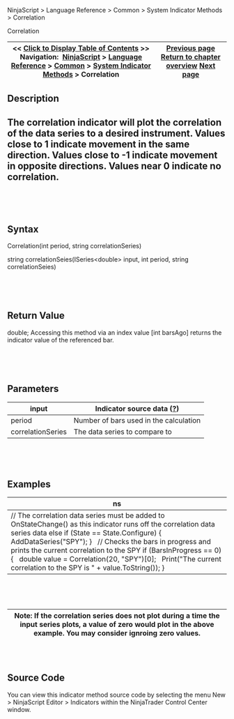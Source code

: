 ﻿


NinjaScript \> Language Reference \> Common \> System Indicator Methods \> Correlation






















Correlation







| \<\< [Click to Display Table of Contents](correlation.md) \>\> **Navigation:**     [NinjaScript](ninjascript.md) \> [Language Reference](language_reference_wip.md) \> [Common](common.md) \> [System Indicator Methods](indicators.md) \> Correlation | [Previous page](commodity_channel_index_cci.md) [Return to chapter overview](indicators.md) [Next page](current_day_ohl.md) |
| --- | --- |











## Description


## The correlation indicator will plot the correlation of the data series to a desired instrument. Values close to 1 indicate movement in the same direction. Values close to \-1 indicate movement in opposite directions. Values near 0 indicate no correlation.


 


 


## Syntax


Correlation(int period, string correlationSeries)  

string correlationSeies(ISeries\<double\> input, int period, string correlationSeies)


 


 


## Return Value


double; Accessing this method via an index value \[int barsAgo] returns the indicator value of the referenced bar.


 


 


## Parameters




| input | Indicator source data ([?](valid_input_data_for_indicator.md)) |
| --- | --- |
| period | Number of bars used in the calculation |
| correlationSeries | The data series to compare to |



 


 


## Examples




| ns |
| --- |
| // The correlation data series must be added to OnStateChange() as this indicator runs off the correlation data series data else if (State \=\= State.Configure) {    AddDataSeries("SPY"); }   // Checks the bars in progress and prints the current correlation to the SPY if (BarsInProgress \=\= 0) {    double value \= Correlation(20, "SPY")\[0];    Print("The current correlation to the SPY is " \+ value.ToString()); } |



 


 




| Note: If the correlation series does not plot during a time the input series plots, a value of zero would plot in the above example. You may consider ignroing zero values. |
| --- |



## 


 


## Source Code


You can view this indicator method source code by selecting the menu New \> NinjaScript Editor \> Indicators within the NinjaTrader Control Center window.








